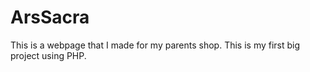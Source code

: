 # ArsSacra
This is a webpage that I made for my parents shop. This is my first big project using PHP.
